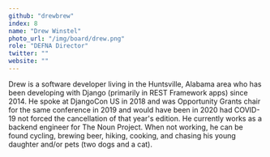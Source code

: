 ```yaml
---
github: "drewbrew"
index: 8
name: "Drew Winstel"
photo_url: "/img/board/drew.png"
role: "DEFNA Director"
twitter: ""
website: ""
---
```


Drew is a software developer living in the Huntsville, Alabama area who has been developing with Django (primarily in REST Framework apps) since 2014. He spoke at DjangoCon US in 2018 and was Opportunity Grants chair for the same conference in 2019 and would have been in 2020 had COVID-19 not forced the cancellation of that year's edition. He currently works as a backend engineer for The Noun Project. When not working, he can be found cycling, brewing beer, hiking, cooking, and chasing his young daughter and/or pets (two dogs and a cat).
